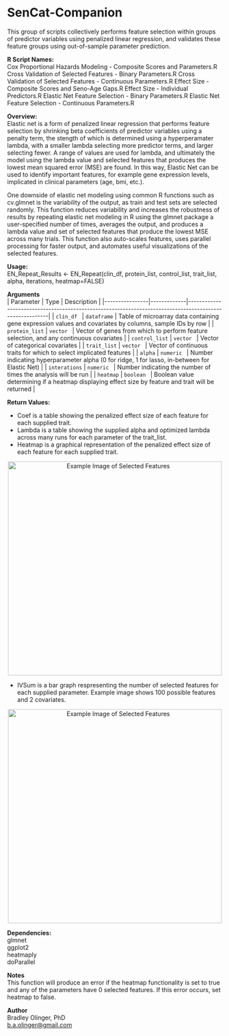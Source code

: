 # SenCat-Companion
This group of scripts collectively performs feature selection within groups of predictor variables using penalized linear regression, and validates these feature groups using out-of-sample parameter prediction.

**R Script Names:**  
Cox Proportional Hazards Modeling - Composite Scores and Parameters.R
Cross Validation of Selected Features - Binary Parameters.R
Cross Validation of Selected Features - Continuous Parameters.R
Effect Size - Composite Scores and Seno-Age Gaps.R
Effect Size - Individual Predictors.R
Elastic Net Feature Selection - Binary Parameters.R
Elastic Net Feature Selection - Continuous Parameters.R

**Overview:**  
Elastic net is a form of penalized linear regression that performs feature selection by shrinking beta coefficients of predictor variables using a penalty term, 
the stength of which is determined using a hyperperamater lambda, with a smaller lambda selecting more predictor terms, and larger selecting fewer. A range of values are used for lambda,
and ultimately the model using the lambda value and selected features that produces the lowest mean squared error (MSE) are found. In this way, Elastic Net can be used to identify important 
features, for example gene expression levels, implicated in clinical parameters (age, bmi, etc.).

One downside of elastic net modeling using common R functions such as cv.glmnet is the variability of the output, as train and test sets are selected randomly. This function reduces variability 
and increases the robustness of results by repeating elastic net modeling in R using the glmnet package a user-specified number of times, averages the output, and produces a lambda value and set 
of selected features that produce the lowest MSE across many trials. This function also auto-scales features, uses parallel processing for faster output, and automates useful visualizations of the selected features.


**Usage:**  
EN_Repeat_Results <- EN_Repeat(clin_df, protein_list, control_list, trait_list, alpha, iterations, heatmap=FALSE)

**Arguments**  
| Parameter       | Type        | Description                                                                                             |
|----------------|-------------|---------------------------------------------------------------------------------------------------------|
| `clin_df `     | `dataframe` | Table of microarray data containing gene expression values and covariates by columns, sample IDs by row |
| `protein_list` | `vector `   | Vector of genes from which to perform feature selection, and any continuous covariates                  |
| `control_list` | `vector `   | Vector of categorical covariates                                                                        |
| `trait_list`   | `vector `   | Vector of continuous traits for which to select implicated features                                     |
| `alpha`        | `numeric `  | Number indicating hyperparameter alpha (0 for ridge, 1 for lasso, in-between for Elastic Net)           |
| `interations`  | `numeric `  | Number indicating the number of times the analysis will be run                                          |
| `heatmap`      | `boolean `  | Boolean value determining if a heatmap displaying effect size by feature and trait will be returned     |

**Return Values:**  
- Coef is a table showing the penalized effect size of each feature for each supplied trait.
- Lambda is a table showing the supplied alpha and optimized lambda across many runs for each parameter of the trait_list.
- Heatmap is a graphical representation of the penalized effect size of each feature for each supplied trait.

<p align="center">
  <img src="images/Example_heatmap2.JPG" alt="Example Image of Selected Features" width="500">
</p>

- IVSum is a bar graph respresenting the number of selected features for each supplied parameter. Example image shows 100 possible features and 2 covariates.

<p align="center">
  <img src="images/Example_ivsum.JPG" alt="Example Image of Selected Features" width="500">
</p>

**Dependencies:**  
glmnet  
ggplot2  
heatmaply  
doParallel

**Notes**  
This function will produce an error if the heatmap functionality is set to true and any of the parameters have 0 selected features. If this error occurs, set heatmap to false.

**Author**  
Bradley Olinger, PhD  
b.a.olinger@gmail.com




